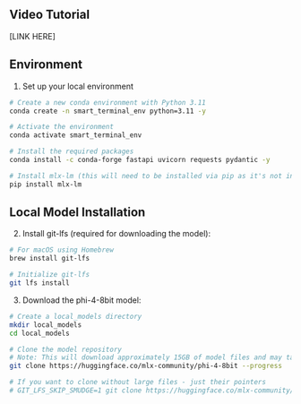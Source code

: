
## Video Tutorial

[LINK HERE]

## Environment

1. Set up your local environment
```bash
# Create a new conda environment with Python 3.11
conda create -n smart_terminal_env python=3.11 -y

# Activate the environment
conda activate smart_terminal_env

# Install the required packages
conda install -c conda-forge fastapi uvicorn requests pydantic -y

# Install mlx-lm (this will need to be installed via pip as it's not in conda)
pip install mlx-lm
```

## Local Model Installation

2. Install git-lfs (required for downloading the model):
```bash
# For macOS using Homebrew
brew install git-lfs

# Initialize git-lfs
git lfs install
```

3. Download the phi-4-8bit model:
```bash
# Create a local_models directory
mkdir local_models
cd local_models

# Clone the model repository
# Note: This will download approximately 15GB of model files and may take several minutes
git clone https://huggingface.co/mlx-community/phi-4-8bit --progress

# If you want to clone without large files - just their pointers
# GIT_LFS_SKIP_SMUDGE=1 git clone https://huggingface.co/mlx-community/phi-4-8bit
```